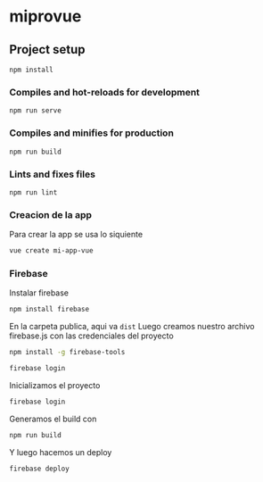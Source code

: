 # miprovue

## Project setup
```
npm install
```

### Compiles and hot-reloads for development
```
npm run serve
```

### Compiles and minifies for production
```
npm run build
```

### Lints and fixes files
```
npm run lint
```

### Creacion de la app
Para crear la app se usa lo siquiente
```bash
vue create mi-app-vue
```
### Firebase 
Instalar firebase 
```bash
npm install firebase
```
En la carpeta publica, aqui va ```dist```
Luego creamos nuestro archivo firebase.js con las credenciales del proyecto 
```bash
npm install -g firebase-tools
```

```bash
firebase login
```
  Inicializamos el proyecto 
```bash
firebase login
```
Generamos el build con 
```bash
npm run build
```
Y luego hacemos un deploy
```bash
firebase deploy
```
